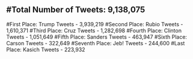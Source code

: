 #Total Number of Tweets: 9,138,075 
---
#First Place: Trump Tweets - 3,939,219
#Second Place: Rubio Tweets - 1,610,371
#Third Place: Cruz Tweets - 1,282,698
#Fourth Place: Clinton Tweets - 1,051,649
#Fifth Place: Sanders Tweets - 463,947
#Sixth Place: Carson Tweets - 322,649
#Seventh Place: Jeb! Tweets - 244,600
#Last Place: Kasich Tweets - 223,932
